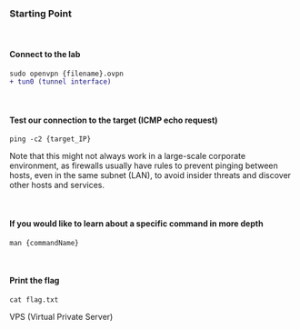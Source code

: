 ### Starting Point

<br>

#### Connect to the lab
```diff
sudo openvpn {filename}.ovpn
+ tun0 (tunnel interface)
```
<br>
    
#### Test our connection to the target (ICMP echo request)
```
ping -c2 {target_IP}
```
<p>Note that this might not always work in a large-scale corporate environment, as firewalls usually have rules
to prevent pinging between hosts, even in the same subnet (LAN), to avoid insider threats and discover other hosts and services.<p><br>


#### If you would like to learn about a specific command in more depth
```
man {commandName}
```
<br>
    
#### Print the flag
```
cat flag.txt
```

VPS (Virtual Private Server)
